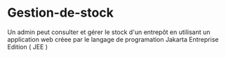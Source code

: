 ﻿# Gestion-de-stock
Un admin peut consulter et gérer le stock d'un entrepôt en utilisant un application web créee par le langage de programation Jakarta Entreprise Edition ( JEE )
